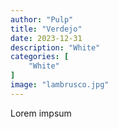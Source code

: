```yaml
---
author: "Pulp"
title: "Verdejo"
date: 2023-12-31
description: "White"
categories: [
    "White"
]
image: "lambrusco.jpg"
---
```

Lorem impsum